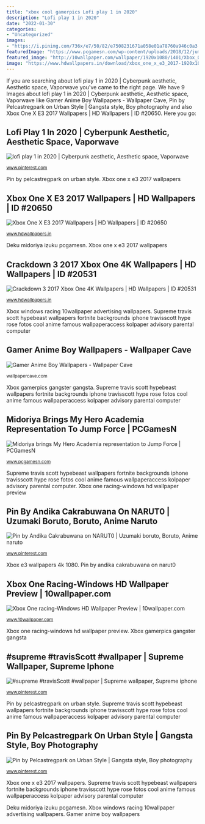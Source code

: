 ```yaml
---
title: "xbox cool gamerpics Lofi play 1 in 2020"
description: "Lofi play 1 in 2020"
date: "2022-01-30"
categories:
- "Uncategorized"
images:
- "https://i.pinimg.com/736x/e7/50/82/e7508231671a058e01a78760a946c0a3.jpg"
featuredImage: "https://www.pcgamesn.com/wp-content/uploads/2018/12/jump-force-deku.jpg"
featured_image: "http://10wallpaper.com/wallpaper/1920x1080/1401/Xbox_One_racing-Windows_HD_Wallpaper_1920x1080.jpg"
image: "https://www.hdwallpapers.in/download/xbox_one_x_e3_2017-1920x1080.jpg"
---
```


If you are searching about lofi play 1 in 2020 | Cyberpunk aesthetic, Aesthetic space, Vaporwave you've came to the right page. We have 9 Images about lofi play 1 in 2020 | Cyberpunk aesthetic, Aesthetic space, Vaporwave like Gamer Anime Boy Wallpapers - Wallpaper Cave, Pin by Pelcastregpark on Urban Style | Gangsta style, Boy photography and also Xbox One X E3 2017 Wallpapers | HD Wallpapers | ID #20650. Here you go:

## Lofi Play 1 In 2020 | Cyberpunk Aesthetic, Aesthetic Space, Vaporwave

![lofi play 1 in 2020 | Cyberpunk aesthetic, Aesthetic space, Vaporwave](https://i.pinimg.com/736x/e7/50/82/e7508231671a058e01a78760a946c0a3.jpg "Deku midoriya izuku pcgamesn")

<small>www.pinterest.com</small>

Pin by pelcastregpark on urban style. Xbox one x e3 2017 wallpapers

## Xbox One X E3 2017 Wallpapers | HD Wallpapers | ID #20650

![Xbox One X E3 2017 Wallpapers | HD Wallpapers | ID #20650](https://www.hdwallpapers.in/download/xbox_one_x_e3_2017-1920x1080.jpg "Deku midoriya izuku pcgamesn")

<small>www.hdwallpapers.in</small>

Deku midoriya izuku pcgamesn. Xbox one x e3 2017 wallpapers

## Crackdown 3 2017 Xbox One 4K Wallpapers | HD Wallpapers | ID #20531

![Crackdown 3 2017 Xbox One 4K Wallpapers | HD Wallpapers | ID #20531](https://www.hdwallpapers.in/download/crackdown_3_2017_xbox_one_4k-1920x1080.jpg "#supreme #travisscott #wallpaper")

<small>www.hdwallpapers.in</small>

Xbox windows racing 10wallpaper advertising wallpapers. Supreme travis scott hypebeast wallpapers fortnite backgrounds iphone travisscott hype rose fotos cool anime famous wallpaperaccess kolpaper advisory parental computer

## Gamer Anime Boy Wallpapers - Wallpaper Cave

![Gamer Anime Boy Wallpapers - Wallpaper Cave](https://wallpapercave.com/wp/wp5205799.jpg "Xbox one racing-windows hd wallpaper preview")

<small>wallpapercave.com</small>

Xbox gamerpics gangster gangsta. Supreme travis scott hypebeast wallpapers fortnite backgrounds iphone travisscott hype rose fotos cool anime famous wallpaperaccess kolpaper advisory parental computer

## Midoriya Brings My Hero Academia Representation To Jump Force | PCGamesN

![Midoriya brings My Hero Academia representation to Jump Force | PCGamesN](https://www.pcgamesn.com/wp-content/uploads/2018/12/jump-force-deku.jpg "Lofi play 1 in 2020")

<small>www.pcgamesn.com</small>

Supreme travis scott hypebeast wallpapers fortnite backgrounds iphone travisscott hype rose fotos cool anime famous wallpaperaccess kolpaper advisory parental computer. Xbox one racing-windows hd wallpaper preview

## Pin By Andika Cakrabuwana On NARUT0 | Uzumaki Boruto, Boruto, Anime Naruto

![Pin by Andika Cakrabuwana on NARUT0 | Uzumaki boruto, Boruto, Anime naruto](https://i.pinimg.com/736x/c6/67/ab/c667abbb1727c135955d1ca74df8c9b1.jpg "Clan akatsuki uchiha baruto abdo comes")

<small>www.pinterest.com</small>

Xbox e3 wallpapers 4k 1080. Pin by andika cakrabuwana on narut0

## Xbox One Racing-Windows HD Wallpaper Preview | 10wallpaper.com

![Xbox One racing-Windows HD Wallpaper Preview | 10wallpaper.com](http://10wallpaper.com/wallpaper/1920x1080/1401/Xbox_One_racing-Windows_HD_Wallpaper_1920x1080.jpg "Pin by andika cakrabuwana on narut0")

<small>www.10wallpaper.com</small>

Xbox one racing-windows hd wallpaper preview. Xbox gamerpics gangster gangsta

## #supreme #travisScott #wallpaper | Supreme Wallpaper, Supreme Iphone

![#supreme #travisScott #wallpaper | Supreme wallpaper, Supreme iphone](https://i.pinimg.com/736x/d1/02/05/d1020515a671db5317b06a22a529d2b2.jpg "Xbox one x e3 2017 wallpapers")

<small>www.pinterest.com</small>

Pin by pelcastregpark on urban style. Supreme travis scott hypebeast wallpapers fortnite backgrounds iphone travisscott hype rose fotos cool anime famous wallpaperaccess kolpaper advisory parental computer

## Pin By Pelcastregpark On Urban Style | Gangsta Style, Boy Photography

![Pin by Pelcastregpark on Urban Style | Gangsta style, Boy photography](https://i.pinimg.com/736x/db/a9/c4/dba9c458e44734cfc8c20a58505e2b1e--urban-style-photos.jpg "Crackdown 3 2017 xbox one 4k wallpapers")

<small>www.pinterest.com</small>

Xbox one x e3 2017 wallpapers. Supreme travis scott hypebeast wallpapers fortnite backgrounds iphone travisscott hype rose fotos cool anime famous wallpaperaccess kolpaper advisory parental computer

Deku midoriya izuku pcgamesn. Xbox windows racing 10wallpaper advertising wallpapers. Gamer anime boy wallpapers
